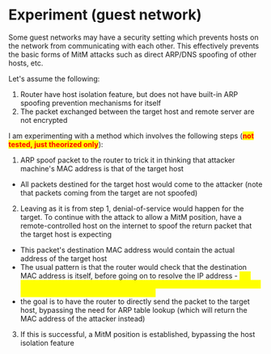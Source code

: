 # Experiment (guest network)

Some guest networks may have a security setting which prevents hosts on the network from communicating with each other. This effectively prevents the basic forms of MitM attacks such as direct ARP/DNS spoofing of other hosts, etc.&#x20;

Let's assume the following:

1. Router have host isolation feature, but does not have built-in ARP spoofing prevention mechanisms for itself
2. The packet exchanged between the target host and remote server are not encrypted

I am experimenting with a method which involves the following steps (<mark style="color:red;">**not tested, just theorized only**</mark>):

1. ARP spoof packet to the router to trick it in thinking that attacker machine's MAC address is that of the target host

* All packets destined for the target host would come to the attacker (note that packets coming from the target are not spoofed)

2. Leaving as it is from step 1, denial-of-service would happen for the target. To continue with the attack to allow a MitM position, have a remote-controlled host on the internet to spoof the return packet that the target host is expecting

* This packet's destination MAC address would contain the actual address of the target host&#x20;
* The usual pattern is that the router would check that the destination MAC address is itself, before going on to resolve the IP address - <mark style="color:yellow;">will this trick the router to not ARP resolve the IP address and directly sent it to the destination MAC address instead?</mark>
* the goal is to have the router to directly send the packet to the target host, bypassing the need for ARP table lookup (which will return the MAC address of the attacker instead)

3. If this is successful, a MitM position is established, bypassing the host isolation feature
